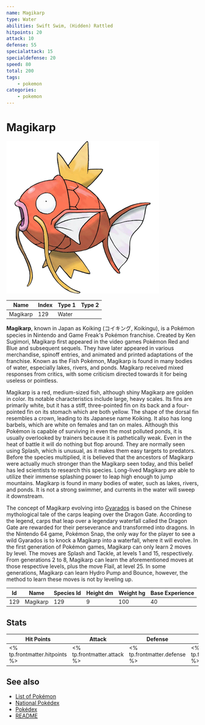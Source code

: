 ```yaml
---
name: Magikarp
type: Water
abilities: Swift Swim, (Hidden) Rattled
hitpoints: 20
attack: 10
defense: 55
specialattack: 15
specialdefense: 20
speed: 80
total: 200
tags:
    - pokemon
categories:
    - pokemon
---
```


# Magikarp


![Magikarp](images/129.png)

| **Name** | **Index** | **Type 1** | **Type 2** |
|----|----|----|----|
| Magikarp | 129 | Water  |  |

**Magikarp**, known in Japan as Koiking (&#x30b3;&#x30a4;&#x30ad;&#x30f3;&#x30b0;, Koikingu), is a Pok&#x00e9;mon species in Nintendo and Game Freak's Pok&#x00e9;mon franchise. Created by Ken Sugimori, Magikarp first appeared in the video games Pok&#x00e9;mon Red and Blue and subsequent sequels. They have later appeared in various merchandise, spinoff entries, and animated and printed adaptations of the franchise. Known as the Fish Pok&#x00e9;mon, Magikarp is found in many bodies of water, especially lakes, rivers, and ponds. Magikarp received mixed responses from critics, with some criticism directed towards it for being useless or pointless.

Magikarp is a red, medium-sized fish, although shiny Magikarp are golden in color. Its notable characteristics include large, heavy scales. Its fins are primarily white, but it has a stiff, three-pointed fin on its back and a four-pointed fin on its stomach which are both yellow. The shape of the dorsal fin resembles a crown, leading to its Japanese name Koiking. It also has long barbels, which are white on females and tan on males. Although this Pok&#x00e9;mon is capable of surviving in even the most polluted ponds, it is usually overlooked by trainers because it is pathetically weak. Even in the heat of battle it will do nothing but flop around. They are normally seen using Splash, which is unusual, as it makes them easy targets to predators. Before the species multiplied, it is believed that the ancestors of Magikarp were actually much stronger than the Magikarp seen today, and this belief has led scientists to research this species. Long-lived Magikarp are able to utilize their immense splashing power to leap high enough to jump mountains. Magikarp is found in many bodies of water, such as lakes, rivers, and ponds. It is not a strong swimmer, and currents in the water will sweep it downstream.

The concept of Magikarp evolving into [Gyarados](Gyarados.md) is based on the Chinese mythological tale of the carps leaping over the Dragon Gate. According to the legend, carps that leap over a legendary waterfall called the Dragon Gate are rewarded for their perseverance and transformed into dragons. In the Nintendo 64 game, Pok&#x00e9;mon Snap, the only way for the player to see a wild Gyarados is to knock a Magikarp into a waterfall, where it will evolve. In the first generation of Pok&#x00e9;mon games, Magikarp can only learn 2 moves by level. The moves are Splash and Tackle, at levels 1 and 15, respectively. From generations 2 to 8, Magikarp can learn the aforementioned moves at those respective levels, plus the move Flail, at level 25. In some generations, Magikarp can learn Hydro Pump and Bounce, however, the method to learn these moves is not by leveling up.



| **Id** | **Name** | **Species Id** | **Height dm** | **Weight hg** | **Base Experience** |
|--------|----------|----------------|------------|------------|---------------------|
| 129 | Magikarp | 129 | 9 | 100 | 40 |



## Stats

| **Hit Points** | **Attack** | **Defense** | **Special Attack** | **Special Defense** | **Speed** | **Total** |
|----------------|------------|-------------|--------------------|---------------------|-----------|-----------|
| <% tp.frontmatter.hitpoints %> | <% tp.frontmatter.attack %> | <% tp.frontmatter.defense %> | <% tp.frontmatter.specialattack %> | <% tp.frontmatter.specialdefense %> | <% tp.frontmatter.speed %> | <% tp.frontmatter.total %> |

## See also

- [List of Pokémon](../pokemon.md)
- [National Pokédex](../national_pokedex.md)
- [Pokédex](../pokedex.md)
- [README](../README.md)
